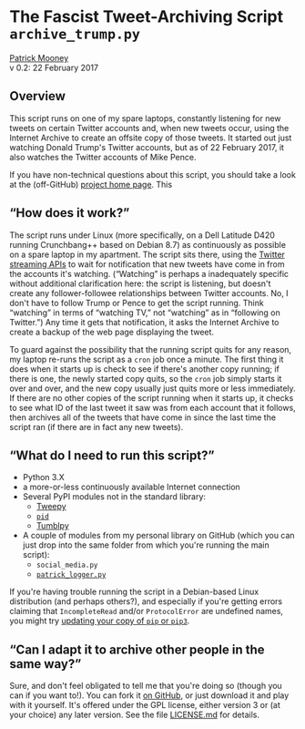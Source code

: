 The Fascist Tweet-Archiving Script `archive_trump.py`
=====================================================

<a rel="me" href="http://patrickbrianmooney.nfshost.com/~patrick/">Patrick Mooney</a><br />
v 0.2: 22 February 2017

Overview
--------

This script runs on one of my spare laptops, constantly listening for new tweets on certain Twitter accounts and, when new tweets occur, using the Internet Archive to create an offsite copy of those tweets. It started out just watching Donald Trump's Twitter accounts, but as of 22 February 2017, it also watches the Twitter accounts of Mike Pence.

If you have non-technical questions about this script, you should take a look at the (off-GitHub) <a rel="me" href="">project home page</a>. This 

“How does it work?”
-------------------

The script runs under Linux (more specifically, on a Dell Latitude D420 running Crunchbang++ based on Debian 8.7) as continuously as possible on a spare laptop in my apartment. The script sits there, using the [Twitter streaming APIs](https://dev.twitter.com/streaming/overview) to wait for notification that new tweets have come in from the accounts it's watching. (“Watching” is perhaps a inadequately specific without additional clarification here: the script is listening, but doesn't create any follower-followee relationships between Twitter accounts. No, I don't have to follow Trump or Pence to get the script running. Think “watching” in terms of “watching TV,” not “watching” as in “following on Twitter.”) Any time it gets that notification, it asks the Internet Archive to create a backup of the web page displaying the tweet.

To guard against the possibility that the running script quits for any reason, my laptop re-runs the script as a `cron` job once a minute. The first thing it does when it starts up is check to see if there's another copy running; if there is one, the newly started copy quits, so the `cron` job simply starts it over and over, and the new copy usually just quits more or less immediately. If there are no other copies of the script running when it starts up, it checks to see what ID of the last tweet it saw was from each account that it follows, then archives all of the tweets that have come in since the last time the script ran (if there are in fact any new tweets).

“What do I need to run this script?”
------------------------------------

-   Python 3.X
-   a more-or-less continuously available Internet connection
-   Several PyPI modules not in the standard library:
    -   [Tweepy](http://www.tweepy.org)
    -   [`pid`](https://pypi.python.org/pypi/pid/)
    -   [Tumblpy](https://github.com/michaelhelmick/python-tumblpy)
-   A couple of modules from my personal library on GitHub (which you can just drop into the same folder from which you're running the main script):
    -   `social_media.py`
    -   [`patrick_logger.py`](https://github.com/patrick-brian-mooney/python-personal-library/blob/master/patrick_logger.py)

If you're having trouble running the script in a Debian-based Linux distribution (and perhaps others?), and especially if you're getting errors claiming that `IncompleteRead` and/or `ProtocolError` are undefined names, you might try [updating your copy of `pip` or `pip3`](http://stackoverflow.com/questions/27341064/how-do-i-fix-importerror-cannot-import-name-incompleteread).

“Can I adapt it to archive other people in the same way?”
---------------------------------------------------------

Sure, and don't feel obligated to tell me that you're doing so (though you can if you want to!). You can fork it [on GitHub](https://github.com/patrick-brian-mooney/archive-trump), or just download it and play with it yourself. It's offered under the GPL license, either version 3 or (at your choice) any later version. See the file [LICENSE.md](https://github.com/patrick-brian-mooney/archive-trump/blob/master/LICENSE.md) for details.
